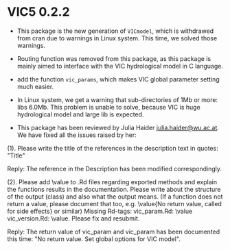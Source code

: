 # VIC5 0.2.2

- This package is the new generation of `VICmodel`, which is withdrawed from cran
  due to warnings in Linux system. This time, we solved those warnings.

- Routing function was removed from this package, as this package is mainly
  aimed to interface with the VIC hydrological model in C language.

- add the function `vic_params`, which makes VIC global parameter setting much easier.

- In Linux system, we get a warning that sub-directories of 1Mb or more: libs
  6.0Mb. This problem is unable to solve, because VIC is huge hydrological
  model and large lib is expected.

- This package has been reviewed by Julia Haider <julia.haider@wu.ac.at>. We have fixed all the issues raised by her: 

(1). Please write the title of the references in the description text in quotes: "Title"

Reply: The reference in the Description has been modified correspondingly.

(2). Please add \value to .Rd files regarding exported methods and explain the
functions results in the documentation. Please write about the structure of the
output (class) and also what the output means. (If a function does not return a
value, please document that too, e.g. \value{No return value, called for side
effects} or similar) Missing Rd-tags: vic_param.Rd: \value vic_version.Rd:
\value. Please fix and resubmit.

Reply: The return value of vic_param and vic_param has been documented this
time: "No return value. Set global options for VIC model".
